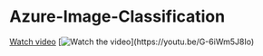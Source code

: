 # Azure-Image-Classification

[Watch video](azure_image_classification.webm)
[![Watch the video]([https://img.youtube.com/vi/VIDEO_ID/0.jpg](https://i9.ytimg.com/vi/G-6iWm5J8Io/mqdefault.jpg?sqp=CKyChMAG-oaymwEmCMACELQB8quKqQMa8AEB-AHUBoAC4AOKAgwIABABGGUgZShTMA8=&rs=AOn4CLDTLCOEkY1aNkB3wxSnqiB1dE3t4A))](https://youtu.be/G-6iWm5J8Io)
